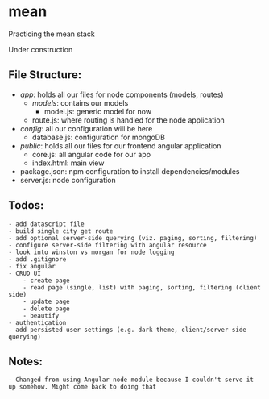 # mean
Practicing the mean stack

Under construction

## File Structure:
- _app_: holds all our files for node components (models, routes)
    - _models_: contains our models
        - model.js: generic model for now
    - route.js: where routing is handled for the node application
- _config_: all our configuration will be here
    - database.js: configuration for mongoDB
- _public_: holds all our files for our frontend angular application
    - core.js: all angular code for our app
    - index.html: main view
- package.json: npm configuration to install dependencies/modules
- server.js: node configuration

## Todos:
    - add datascript file
    - build single city get route
    - add optional server-side querying (viz. paging, sorting, filtering)
    - configure server-side filtering with angular resource
    - look into winston vs morgan for node logging
    - add .gitignore
    - fix angular
    - CRUD UI
        - create page
        - read page (single, list) with paging, sorting, filtering (client side)
        - update page
        - delete page
        - beautify
    - authentication
    - add persisted user settings (e.g. dark theme, client/server side querying)

## Notes:
    - Changed from using Angular node module because I couldn't serve it up somehow. Might come back to doing that